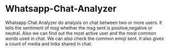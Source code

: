 # Whatsapp-Chat-Analyzer
Whatsapp Chat Analyzer do analysis on chat between two or more users. It tells the sentiment of msg whether the msg sent is positive,negative or neutral. Also we can find out the most active user and the most common words used in chat. We can also check the common emoji sent. It also gives a count of media and links shared in chat.
